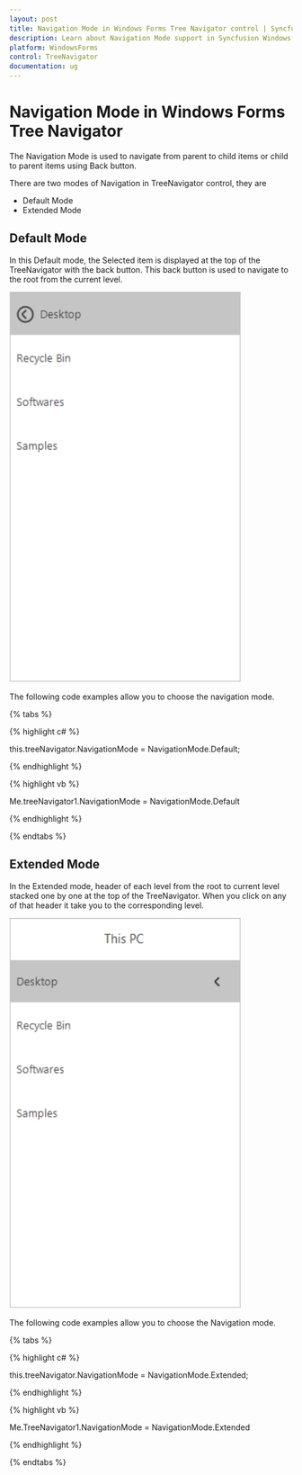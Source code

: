 ```yaml
---
layout: post
title: Navigation Mode in Windows Forms Tree Navigator control | Syncfusion
description: Learn about Navigation Mode support in Syncfusion Windows Forms Tree Navigator control and more details.
platform: WindowsForms
control: TreeNavigator 
documentation: ug
---
```


# Navigation Mode in Windows Forms Tree Navigator

The Navigation Mode is used to navigate from parent to child items or child to parent items using Back button.

There are two modes of Navigation in TreeNavigator control, they are
*	Default Mode
*	Extended Mode



## Default Mode


In this Default mode, the Selected item is displayed at the top of the TreeNavigator with the back button. This back button is used to navigate to the root from the current level.

![Navigation-Default](Concept-and-Features_images/Navigation-Default.png)


The following code examples allow you to choose the navigation mode.

{% tabs %}

{% highlight c# %}

this.treeNavigator.NavigationMode = NavigationMode.Default;

{% endhighlight %}


{% highlight vb %}

Me.treeNavigator1.NavigationMode = NavigationMode.Default

{% endhighlight %}

{% endtabs %}

## Extended Mode

In the Extended mode, header of each level from the root to current level stacked one by one at the top of the TreeNavigator. When you click on any of that header it take you to the corresponding level. 

![Navigation-Extended](Concept-and-Features_images/Navigation-Extended.png)



The following code examples allow you to choose the Navigation mode.

{% tabs %}

{% highlight c# %}

this.treeNavigator.NavigationMode = NavigationMode.Extended;

{% endhighlight %}



{% highlight vb %}

Me.TreeNavigator1.NavigationMode = NavigationMode.Extended

{% endhighlight %}

{% endtabs %}
